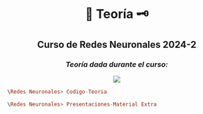 <div align="center">

#  📜 Teoría 🗝️

##   Curso de Redes Neuronales 2024-2

### <em>  Teoría dada durante el curso: </em>

</div>

<div align="center">

[![](https://media3.giphy.com/media/v1.Y2lkPTc5MGI3NjExazBmeTNrMWZzODc3YXpueGJ3dGF2NTU1ZzR5ODY2OTdscmphOGE4MSZlcD12MV9pbnRlcm5hbF9naWZfYnlfaWQmY3Q9Zw/1EuLa4HzCWffO/giphy.webp)](https://www.youtube.com/watch?v=zHNWEfES6XI)

</div>

```Haskell
\Redes Neuronales> Codigo-Teoria
```


```Haskell
\Redes Neuronales> Presentaciones-Material Extra
```



